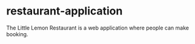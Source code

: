 # restaurant-application
The Little Lemon Restaurant is a web application where people can make booking.  
